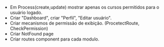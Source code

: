 - Em Process(create,update) mostrar apenas os cursos permitidos para o usuário logado.
- Criar "Dashboard", criar "Perfil", "Editar usuário".
- Criar mecanismos de permissão de exibição. (ProcetectRoute, CheckPermission)
- Criar NotFound page
- Criar routes component para cada modulo.
